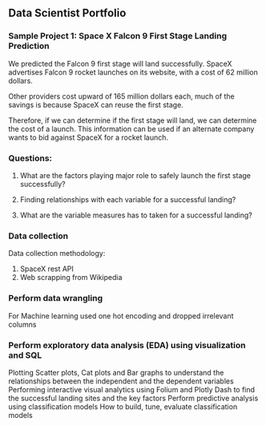 ## Data Scientist Portfolio

### Sample Project 1: Space X Falcon 9 First Stage Landing Prediction

We predicted the Falcon 9 first stage will land successfully. SpaceX advertises Falcon 9 rocket launches on its website, with a cost of 62 million dollars.

Other providers cost upward of 165 million dollars each, much of the savings is because SpaceX can reuse the first stage. 

Therefore, if we can determine if the first stage will land, we can determine the cost of a launch. This information can be used if an alternate company wants to bid against SpaceX for a rocket launch.

### Questions:

1. What are the factors playing major role to safely launch the first stage successfully?

2. Finding relationships with each variable for a successful landing?

3. What are the variable measures has to taken for a successful landing?

### Data collection

Data collection methodology:
1. SpaceX rest API
2. Web scrapping from Wikipedia 

### Perform data wrangling
For Machine learning used one hot encoding and dropped irrelevant columns 

### Perform exploratory data analysis (EDA) using visualization and SQL
Plotting Scatter plots, Cat plots and Bar graphs to understand the relationships between the independent and the dependent variables
Performing interactive visual analytics using Folium and Plotly Dash to find the successful landing sites and the key factors
Perform predictive analysis using classification models
How to build, tune, evaluate classification models



